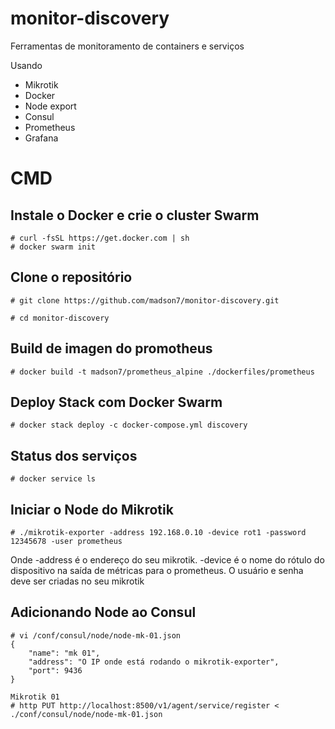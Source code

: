 # monitor-discovery

Ferramentas de monitoramento de containers e serviços

Usando
- Mikrotik
- Docker
- Node export
- Consul
- Prometheus
- Grafana

# CMD

## Instale o Docker e crie o cluster Swarm
```
# curl -fsSL https://get.docker.com | sh
# docker swarm init
```
## Clone o repositório
```
# git clone https://github.com/madson7/monitor-discovery.git

# cd monitor-discovery
```

## Build de imagen do promotheus
```
# docker build -t madson7/prometheus_alpine ./dockerfiles/prometheus
```

## Deploy Stack com Docker Swarm
```
# docker stack deploy -c docker-compose.yml discovery
```
## Status dos serviços
```
# docker service ls
```

## Iniciar o Node do Mikrotik
```
# ./mikrotik-exporter -address 192.168.0.10 -device rot1 -password 12345678 -user prometheus
```
Onde -address é o endereço do seu mikrotik. -device é o nome do rótulo do dispositivo na saída de métricas para o prometheus. O usuário e senha deve ser criadas no seu mikrotik

## Adicionando Node ao Consul
```
# vi /conf/consul/node/node-mk-01.json
{
    "name": "mk 01",
    "address": "O IP onde está rodando o mikrotik-exporter",
    "port": 9436
}

Mikrotik 01
# http PUT http://localhost:8500/v1/agent/service/register < ./conf/consul/node/node-mk-01.json
```